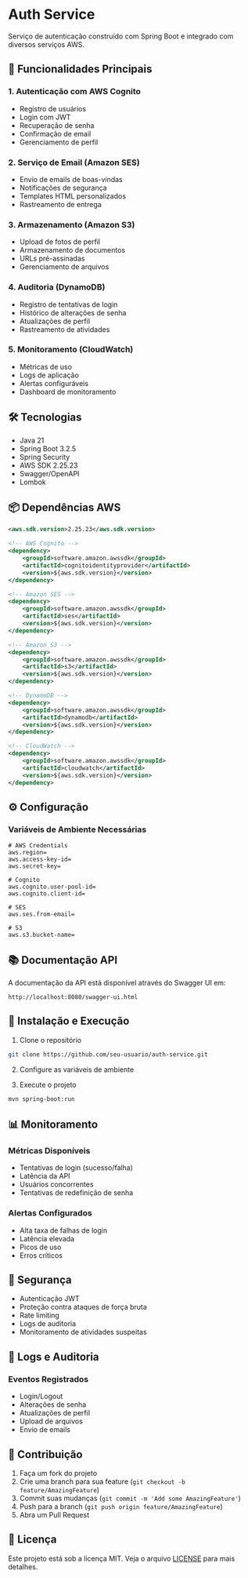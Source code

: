 # Auth Service

Serviço de autenticação construído com Spring Boot e integrado com diversos serviços AWS.

## 🚀 Funcionalidades Principais

### 1. Autenticação com AWS Cognito
- Registro de usuários
- Login com JWT
- Recuperação de senha
- Confirmação de email
- Gerenciamento de perfil

### 2. Serviço de Email (Amazon SES)
- Envio de emails de boas-vindas
- Notificações de segurança
- Templates HTML personalizados
- Rastreamento de entrega

### 3. Armazenamento (Amazon S3)
- Upload de fotos de perfil
- Armazenamento de documentos
- URLs pré-assinadas
- Gerenciamento de arquivos

### 4. Auditoria (DynamoDB)
- Registro de tentativas de login
- Histórico de alterações de senha
- Atualizações de perfil
- Rastreamento de atividades

### 5. Monitoramento (CloudWatch)
- Métricas de uso
- Logs de aplicação
- Alertas configuráveis
- Dashboard de monitoramento

## 🛠️ Tecnologias

- Java 21
- Spring Boot 3.2.5
- Spring Security
- AWS SDK 2.25.23
- Swagger/OpenAPI
- Lombok

## 📦 Dependências AWS

```xml
<aws.sdk.version>2.25.23</aws.sdk.version>

<!-- AWS Cognito -->
<dependency>
    <groupId>software.amazon.awssdk</groupId>
    <artifactId>cognitoidentityprovider</artifactId>
    <version>${aws.sdk.version}</version>
</dependency>

<!-- Amazon SES -->
<dependency>
    <groupId>software.amazon.awssdk</groupId>
    <artifactId>ses</artifactId>
    <version>${aws.sdk.version}</version>
</dependency>

<!-- Amazon S3 -->
<dependency>
    <groupId>software.amazon.awssdk</groupId>
    <artifactId>s3</artifactId>
    <version>${aws.sdk.version}</version>
</dependency>

<!-- DynamoDB -->
<dependency>
    <groupId>software.amazon.awssdk</groupId>
    <artifactId>dynamodb</artifactId>
    <version>${aws.sdk.version}</version>
</dependency>

<!-- CloudWatch -->
<dependency>
    <groupId>software.amazon.awssdk</groupId>
    <artifactId>cloudwatch</artifactId>
    <version>${aws.sdk.version}</version>
</dependency>
```

## ⚙️ Configuração

### Variáveis de Ambiente Necessárias

```properties
# AWS Credentials
aws.region=
aws.access-key-id=
aws.secret-key=

# Cognito
aws.cognito.user-pool-id=
aws.cognito.client-id=

# SES
aws.ses.from-email=

# S3
aws.s3.bucket-name=
```

## 📚 Documentação API

A documentação da API está disponível através do Swagger UI em:
```
http://localhost:8080/swagger-ui.html
```

## 🔧 Instalação e Execução

1. Clone o repositório
```bash
git clone https://github.com/seu-usuario/auth-service.git
```

2. Configure as variáveis de ambiente

3. Execute o projeto
```bash
mvn spring-boot:run
```

## 📊 Monitoramento

### Métricas Disponíveis
- Tentativas de login (sucesso/falha)
- Latência da API
- Usuários concorrentes
- Tentativas de redefinição de senha

### Alertas Configurados
- Alta taxa de falhas de login
- Latência elevada
- Picos de uso
- Erros críticos

## 🔐 Segurança

- Autenticação JWT
- Proteção contra ataques de força bruta
- Rate limiting
- Logs de auditoria
- Monitoramento de atividades suspeitas

## 📝 Logs e Auditoria

### Eventos Registrados
- Login/Logout
- Alterações de senha
- Atualizações de perfil
- Upload de arquivos
- Envio de emails

## 🤝 Contribuição

1. Faça um fork do projeto
2. Crie uma branch para sua feature (`git checkout -b feature/AmazingFeature`)
3. Commit suas mudanças (`git commit -m 'Add some AmazingFeature'`)
4. Push para a branch (`git push origin feature/AmazingFeature`)
5. Abra um Pull Request

## 📄 Licença

Este projeto está sob a licença MIT. Veja o arquivo [LICENSE](LICENSE) para mais detalhes.
